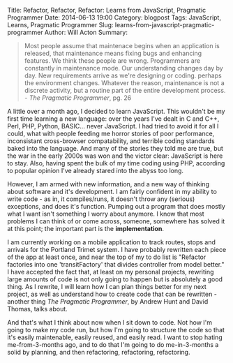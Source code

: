 Title: Refactor, Refactor, Refactor: Learns from JavaScript, Pragmatic Programmer
Date: 2014-06-13 19:00
Category: blogpost
Tags: JavaScript, Learns, Pragmatic Programmer
Slug: learns-from-javascript-pragmatic-programmer
Author: Will Acton
Summary: 

> Most people assume that maintenace begins when an application is released, that maintenance means fixing bugs and enhancing features. We think these people are wrong. Programmers are constantly in maintenance mode. Our understanding changes day by day. New requirements arrive as we're designing or coding. perhaps the environment changes. Whatever the reason, maintenance is not a discrete activity, but a routine part of the entire development process.
			- *The Pragmatic Programmer*, pg. 26

A little over a month ago, I decided to learn JavaScript. This wouldn't be my first time learning a new language: over the years I've dealt in C and C++, Perl, PHP, Python, BASIC... never JavaScript. I had tried to avoid it for all I could, what with people feeding me horror stories of poor performance, inconsistant cross-browser compatability, and terrible coding standards baked into the language. And many of the stories they told me are true, but the war in the early 2000s was won and the victor clear: JavaScript is here to stay. Also, having spent the bulk of my time coding using PHP, according to popular opinion I've already stared into the abyss too long.

However, I am armed with new information, and a new way of thinking about software and it's development. I am fairly confident in my ability to write code - as in, it compiles/runs, it doesn't throw any (serious) exceptions, and does it's function. Pumping out a program that does mostly what I want isn't something I worry about anymore. I know that most problems I can think of or come across, someone, somewhere has solved it at this point; the important part is the **implementation**.

I am currently working on a mobile application to track routes, stops and arrivals for the Portland Trimet system. I have probably rewritten each piece of the app at least once, and near the top of my to do list is "Refactor factories into one 'transitFactory' that divides controller from model better." I have accepted the fact that, at least on my personal projects, rewriting large amounts of code is not only going to happen but is absolutely a good thing. As I rewrite, I will learn how I can plan things better for my next project, as well as understand how to create code that can be rewritten - another thing *The Pragmatic Programmer*, by Andrew Hunt and David Thomas, talks about.

And that's what I think about now when I sit down to code. Not how I'm going to make my code run, but how I'm going to structure the code so that it's easily maintenable, easily reused, and easily read. I want to stop hating me-from-3-months ago, and to do that I'm going to do me-in-3-months a solid by planning, and then refactoring, refactoring, refactoring.
